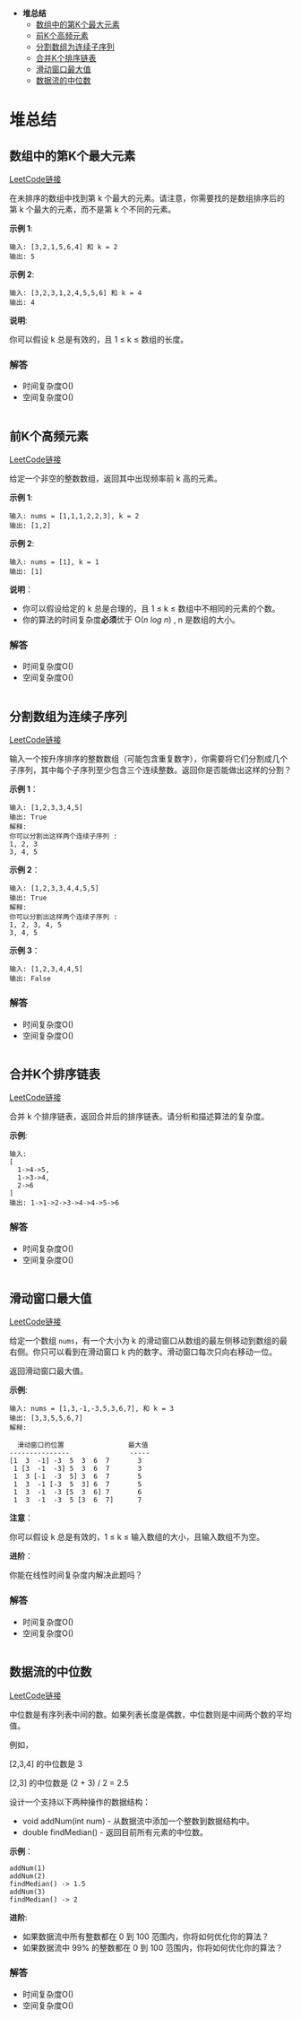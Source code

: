 * **堆总结**
   * [数组中的第K个最大元素](#数组中的第K个最大元素)
   * [前K个高频元素](#前K个高频元素)
   * [分割数组为连续子序列](#分割数组为连续子序列)
   * [合并K个排序链表](#合并K个排序链表)
   * [滑动窗口最大值](#滑动窗口最大值)
   * [数据流的中位数](#数据流的中位数)
   
# 堆总结
## 数组中的第K个最大元素

[LeetCode链接](https://leetcode-cn.com/problems/kth-largest-element-in-an-array)

在未排序的数组中找到第 k 个最大的元素。请注意，你需要找的是数组排序后的第 k 个最大的元素，而不是第 k 个不同的元素。

**示例 1**:
```
输入: [3,2,1,5,6,4] 和 k = 2
输出: 5
```

**示例 2**:
```
输入: [3,2,3,1,2,4,5,5,6] 和 k = 4
输出: 4
```

**说明**:

你可以假设 k 总是有效的，且 1 ≤ k ≤ 数组的长度。

### 解答

* 时间复杂度O()
* 空间复杂度O()

```c++

```

## 前K个高频元素

[LeetCode链接](https://leetcode-cn.com/problems/top-k-frequent-elements/)

给定一个非空的整数数组，返回其中出现频率前 k 高的元素。

**示例 1**:
```
输入: nums = [1,1,1,2,2,3], k = 2
输出: [1,2]
```

**示例 2**:
```
输入: nums = [1], k = 1
输出: [1]
```

**说明**：

* 你可以假设给定的 k 总是合理的，且 1 ≤ k ≤ 数组中不相同的元素的个数。
* 你的算法的时间复杂度**必须**优于 O(*n log n*) , n 是数组的大小。

### 解答

* 时间复杂度O()
* 空间复杂度O()

```c++

```

## 分割数组为连续子序列

[LeetCode链接](https://leetcode-cn.com/problems/split-array-into-consecutive-subsequences/)

输入一个按升序排序的整数数组（可能包含重复数字），你需要将它们分割成几个子序列，其中每个子序列至少包含三个连续整数。返回你是否能做出这样的分割？

**示例 1**：
```
输入: [1,2,3,3,4,5]
输出: True
解释:
你可以分割出这样两个连续子序列 : 
1, 2, 3
3, 4, 5
```

**示例 2**：
```
输入: [1,2,3,3,4,4,5,5]
输出: True
解释:
你可以分割出这样两个连续子序列 : 
1, 2, 3, 4, 5
3, 4, 5
```

**示例 3**：
```
输入: [1,2,3,4,4,5]
输出: False
```

### 解答

* 时间复杂度O()
* 空间复杂度O()

```c++

```

## 合并K个排序链表

[LeetCode链接](https://leetcode-cn.com/problems/merge-k-sorted-lists/)

合并 k 个排序链表，返回合并后的排序链表。请分析和描述算法的复杂度。

**示例**:
```
输入:
[
  1->4->5,
  1->3->4,
  2->6
]
输出: 1->1->2->3->4->4->5->6
```

### 解答

* 时间复杂度O()
* 空间复杂度O()

```c++

```

## 滑动窗口最大值

[LeetCode链接](https://leetcode-cn.com/problems/sliding-window-maximum/)

给定一个数组 `nums`，有一个大小为 k 的滑动窗口从数组的最左侧移动到数组的最右侧。你只可以看到在滑动窗口 k 内的数字。滑动窗口每次只向右移动一位。

返回滑动窗口最大值。

**示例**:
```
输入: nums = [1,3,-1,-3,5,3,6,7], 和 k = 3
输出: [3,3,5,5,6,7] 
解释: 

  滑动窗口的位置                最大值
---------------               -----
[1  3  -1] -3  5  3  6  7       3
 1 [3  -1  -3] 5  3  6  7       3
 1  3 [-1  -3  5] 3  6  7       5
 1  3  -1 [-3  5  3] 6  7       5
 1  3  -1  -3 [5  3  6] 7       6
 1  3  -1  -3  5 [3  6  7]      7
```
 
**注意**：

你可以假设 k 总是有效的，1 ≤ k ≤ 输入数组的大小，且输入数组不为空。

**进阶**：

你能在线性时间复杂度内解决此题吗？

### 解答

* 时间复杂度O()
* 空间复杂度O()

```c++

```

## 数据流的中位数

[LeetCode链接](https://leetcode-cn.com/problems/find-median-from-data-stream/)

中位数是有序列表中间的数。如果列表长度是偶数，中位数则是中间两个数的平均值。

例如，

[2,3,4] 的中位数是 3

[2,3] 的中位数是 (2 + 3) / 2 = 2.5

设计一个支持以下两种操作的数据结构：

* void addNum(int num) - 从数据流中添加一个整数到数据结构中。
* double findMedian() - 返回目前所有元素的中位数。

**示例**：
```
addNum(1)
addNum(2)
findMedian() -> 1.5
addNum(3) 
findMedian() -> 2
```

**进阶**:

* 如果数据流中所有整数都在 0 到 100 范围内，你将如何优化你的算法？
* 如果数据流中 99% 的整数都在 0 到 100 范围内，你将如何优化你的算法？

### 解答

* 时间复杂度O()
* 空间复杂度O()

```c++

```


